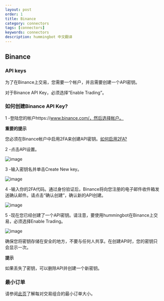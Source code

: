 ```yaml
---
layout: post
order: 1
title: Binance
category: connectors
tags: [connectors]
keywords: connectors
description: hummingbot 中文翻译
---
```



## Binance

### API keys

为了在Binance上交易，您需要一个帐户，并且需要创建一个API密钥。

对于Binance API Key，必须选择“Enable Trading”。

### 如何创建Binance API Key?

1 -登陆您的帐户https://www.binance.com/，然后选择帐户。

**重要的提示**

您必须在Binance帐户中启用2FA来创建API密钥。[如何启用2FA?](https://support.binance.com/hc/en-us/sections/360000011592-Two-Factor-Authentication)

2 -点击API设置。

![image](https://docs.hummingbot.io/assets/img/binance1.png)

3 -输入密钥名并单击Create New key。

![image](https://docs.hummingbot.io/assets/img/binance2.png)

4 -输入你的2FA代码。通过身份验证后，Binance将向您注册的电子邮件收件箱发送确认邮件。请点击“确认创建”，确认新的API创建。

![image](https://docs.hummingbot.io/assets/img/binance3.png)

5 -现在您已经创建了一个API密钥。请注意，要使用hummingbot在Binance上交易，必须选择Enable Trading。

![image](https://docs.hummingbot.io/assets/img/binance4.png)

确保您将密钥存储在安全的地方，不要与任何人共享。在创建API时，您的密钥只会显示一次。

**提示**

如果丢失了密钥，可以删除API并创建一个新密钥。

### 最小订单

请参阅[此页](https://support.binance.com/hc/en-us/articles/115000594711-Trading-Rule)了解每对交易组合的最小订单大小。












